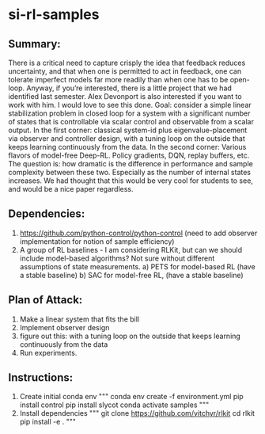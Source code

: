 # si-rl-samples

Summary:
--------

There is a critical need to capture crisply the idea that feedback reduces uncertainty, and that when one is permitted to act in feedback, one can tolerate imperfect models far more readily than when one has to be open-loop.
Anyway, if you’re interested, there is a little project that we had identified last semester. Alex Devonport is also interested if you want to work with him. I would love to see this done.
Goal: consider a simple linear stabilization problem in closed loop for a system with a significant number of states that is controllable via scalar control and observable from a scalar output.
In the first corner: classical system-id plus eigenvalue-placement via observer and controller design, with a tuning loop on the outside that keeps learning continuously from the data.
In the second corner: Various flavors of model-free Deep-RL. Policy gradients, DQN, replay buffers, etc.
The question is: how dramatic is the difference in performance and sample complexity between these two.  Especially as the number of internal states increases.
We had thought that this would be very cool for students to see, and would be a nice paper regardless.

Dependencies:
-------------
1. https://github.com/python-control/python-control (need to add observer implementation for notion of sample efficiency)
2. A group of RL baselines - I am considering RLKit, but can we should include model-based algorithms? Not sure without different assumptions of state measurements.
  a) PETS for model-based RL (have a stable baseline)
  b) SAC for model-free RL, (have a stable baseline)

Plan of Attack:
---------------
1. Make a linear system that fits the bill
2. Implement observer design
3. figure out this: with a tuning loop on the outside that keeps learning continuously from the data
4. Run experiments.


Instructions:
-----------------
1. Create initial conda env
"""
conda env create -f environment.yml
pip install control 
pip install slycot
conda activate samples
"""
2. Install dependencies
"""
git clone https://github.com/vitchyr/rlkit
cd rlkit 
pip install -e .
"""

